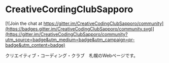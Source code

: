 # CreativeCordingClubSapporo

[![Join the chat at https://gitter.im/CreativeCodingClubSapporo/community](https://badges.gitter.im/CreativeCodingClubSapporo/community.svg)](https://gitter.im/CreativeCodingClubSapporo/community?utm_source=badge&utm_medium=badge&utm_campaign=pr-badge&utm_content=badge)

クリエイティブ・コーディング・クラブ　札幌のWebページです。
